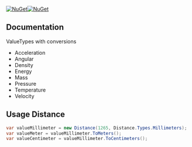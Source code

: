 
[![NuGet](https://img.shields.io/nuget/v/Jpc.Physics.Abstractions.svg)](https://www.nuget.org/packages/Jpc.Physics.Abstractions)[![NuGet](https://img.shields.io/nuget/dt/Jpc.Physics.Abstractions.svg)](https://www.nuget.org/packages/Jpc.Physics.Abstractions)

## Documentation

ValueTypes with conversions

- Acceleration
- Angular
- Density
- Energy
- Mass
- Pressure
- Temperature
- Velocity


## Usage Distance
```C#
var valueMillimeter = new Distance(1265, Distance.Types.Millimeters);
var valueMeter = valueMillimeter.ToMeters();
var valueCentimeter = valueMillimeter.ToCentimeters();
```

